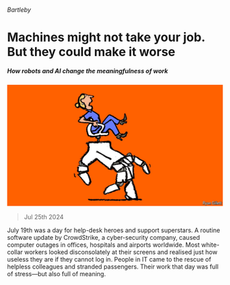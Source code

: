 ###### Bartleby

# Machines might not take your job. But they could make it worse 

##### How robots and AI change the meaningfulness of work 

![image](images/20240727_WBD001.jpg) 

> Jul 25th 2024 

July 19th was a day for help-desk heroes and support superstars. A routine software update by CrowdStrike, a cyber-security company, caused computer outages in offices, hospitals and airports worldwide. Most white-collar workers looked disconsolately at their screens and realised just how useless they are if they cannot log in. People in IT came to the rescue of helpless colleagues and stranded passengers. Their work that day was full of stress—but also full of meaning. 

